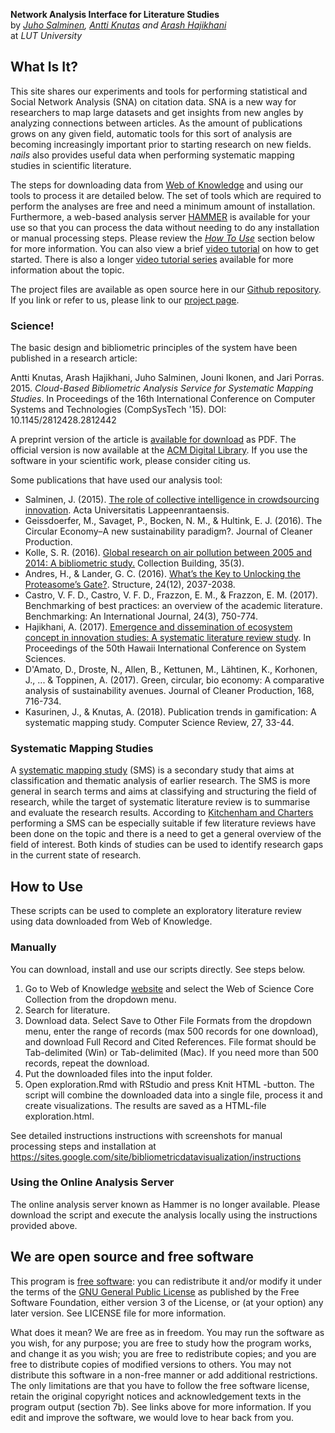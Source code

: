 **Network Analysis Interface for Literature Studies**  
by _[Juho Salminen](https://twitter.com/Juho_Salminen), [Antti Knutas](https://twitter.com/aknutas) and [Arash Hajikhani](https://twitter.com/arash_hajikhani)_  
at _LUT University_

## What Is It?
This site shares our experiments and tools for performing statistical and Social Network Analysis (SNA) on citation data. SNA is a new way for researchers to map large datasets and get insights from new angles by analyzing connections between articles. As the amount of publications grows on any given field, automatic tools for this sort of analysis are becoming increasingly important prior to starting research on new fields. _nails_ also provides useful data when performing systematic mapping studies in scientific literature.

The steps for downloading data from [Web of Knowledge](http://webofknowledge.com/) and using our tools to process it are detailed below. The set of tools which are required to perform the analyses are free and need a minimum amount of installation. Furthermore, a web-based analysis server [HAMMER](http://hammer.nailsproject.net/) is available for your use so that you can process the data without needing to do any installation or manual processing steps. Please review the _[How To Use](#how-to-use)_ section below for more information. You can also view a brief [video tutorial](https://youtu.be/I1bRXQs_zMk?list=PLJiFJenPKrLOpdu7E1gEhVEAWF7CLQs_2) on how to get started. There is also a longer [video tutorial series](https://www.youtube.com/playlist?list=PLJiFJenPKrLOpdu7E1gEhVEAWF7CLQs_2) available for more information about the topic.

The project files are available as open source here in our [Github repository](https://github.com/aknutas/nails). If you link or refer to us, please link to our [project page](http://nailsproject.net/).

### Science!
The basic design and bibliometric principles of the system have been published in a research article:

Antti Knutas, Arash Hajikhani, Juho Salminen, Jouni Ikonen, and Jari Porras. 2015. _Cloud-Based Bibliometric Analysis Service for Systematic Mapping Studies_. In Proceedings of the 16th International Conference on Computer Systems and Technologies (CompSysTech '15). DOI: 10.1145/2812428.2812442

A preprint version of the article is [available for download](https://www.researchgate.net/publication/284644473_Cloud-Based_Bibliometric_Analysis_Service_for_Systematic_Mapping_Studies) as PDF. The official version is now available at the [ACM Digital Library](http://dl.acm.org/citation.cfm?doid=2812428.2812442). If you use the software in your scientific work, please consider citing us.

Some publications that have used our analysis tool:
* Salminen, J. (2015). [The role of collective intelligence in crowdsourcing innovation](http://urn.fi/URN:ISBN:978-952-265-876-0). Acta Universitatis Lappeenrantaensis.
* Geissdoerfer, M., Savaget, P., Bocken, N. M., & Hultink, E. J. (2016). The Circular Economy–A new sustainability paradigm?. Journal of Cleaner Production.
* Kolle, S. R. (2016). [Global research on air pollution between 2005 and 2014: A bibliometric study.](http://www.emeraldinsight.com/doi/full/10.1108/CB-05-2016-0008) Collection Building, 35(3).
* Andres, H., & Lander, G. C. (2016). [What’s the Key to Unlocking the Proteasome’s Gate?](http://www.cell.com/structure/abstract/S0969-2126(16)30353-7). Structure, 24(12), 2037-2038.
* Castro, V. F. D., Castro, V. F. D., Frazzon, E. M., & Frazzon, E. M. (2017). Benchmarking of best practices: an overview of the academic literature. Benchmarking: An International Journal, 24(3), 750-774.
* Hajikhani, A. (2017). [Emergence and dissemination of ecosystem concept in innovation studies: A systematic literature review study](https://scholarspace.manoa.hawaii.edu/handle/10125/41796). In Proceedings of the 50th Hawaii International Conference on System Sciences.
* D'Amato, D., Droste, N., Allen, B., Kettunen, M., Lähtinen, K., Korhonen, J., ... & Toppinen, A. (2017). Green, circular, bio economy: A comparative analysis of sustainability avenues. Journal of Cleaner Production, 168, 716-734.
* Kasurinen, J., & Knutas, A. (2018). Publication trends in gamification: A systematic mapping study. Computer Science Review, 27, 33-44.

### Systematic Mapping Studies
A [systematic mapping study](http://ewic.bcs.org/content/ConWebDoc/19543) (SMS) is a secondary study that aims at classification and thematic analysis of earlier research. The SMS is more general in search terms and aims at classifying and structuring the field of research, while the target of systematic literature review is to summarise and evaluate the research results. According to [Kitchenham and Charters](http://www.elsevier.com/__data/promis_misc/525444systematicreviewsguide.pdf) performing a SMS can be especially suitable if few literature reviews have been done on the topic and there is a need to get a general overview of the field of interest. Both kinds of studies can be used to identify research gaps in the current state of research.

## How to Use

These scripts can be used to complete an exploratory literature review using data downloaded from Web of Knowledge.

### Manually

You can download, install and use our scripts directly. See steps below.

1. Go to Web of Knowledge [website](http://webofknowledge.com/) and select the Web of Science Core Collection from the dropdown menu.
2. Search for literature.
3. Download data. Select Save to Other File Formats from the dropdown menu, enter the range of records (max 500 records for one download), and download Full Record and Cited References. File format should be Tab-delimited (Win) or Tab-delimited (Mac). If you need more than 500 records, repeat the download.
4. Put the downloaded files into the input folder.
5. Open exploration.Rmd with RStudio and press Knit HTML -button. The script will combine the downloaded data into a single file, process it and create visualizations. The results are saved as a HTML-file exploration.html.

See detailed instructions instructions with screenshots for manual processing steps and installation at https://sites.google.com/site/bibliometricdatavisualization/instructions

### Using the Online Analysis Server

The online analysis server known as Hammer is no longer available. Please download the script and execute the analysis locally using the instructions provided above.

## We are open source and free software

This program is [free software](https://www.gnu.org/philosophy/free-sw.html): you can redistribute it and/or modify it under the terms of the [GNU General Public License](https://www.gnu.org/licenses/quick-guide-gplv3.html) as published by the Free Software Foundation, either version 3 of the License, or (at your option) any later version. See LICENSE file for more information.

What does it mean? We are free as in freedom. You may run the software as you wish, for any purpose; you are free to study how the program works, and change it as you wish; you are free to redistribute copies; and you are free to distribute copies of modified versions to others. You may not distribute this software in a non-free manner or add additional restrictions. The only limitations are that you have to follow the free software license, retain the original copyright notices and acknowledgement texts in the program output (section 7b). See links above for more information. If you edit and improve the software, we would love to hear back from you.
